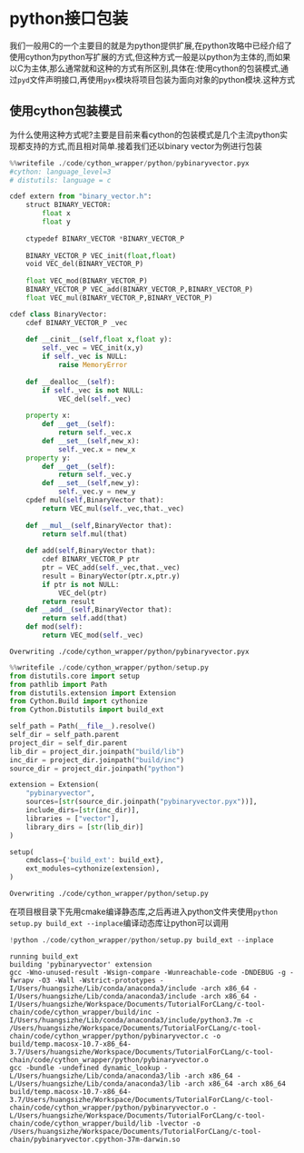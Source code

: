 
# python接口包装

我们一般用C的一个主要目的就是为python提供扩展,在python攻略中已经介绍了使用cython为python写扩展的方式,但这种方式一般是以python为主体的,而如果以C为主体,那么通常就和这种的方式有所区别,具体在:使用cython的包装模式,通过`pyd`文件声明接口,再使用`pyx`模块将项目包装为面向对象的python模块.这种方式

## 使用cython包装模式

为什么使用这种方式呢?主要是目前来看cython的包装模式是几个主流python实现都支持的方式,而且相对简单.接着我们还以binary vector为例进行包装


```python
%%writefile ./code/cython_wrapper/python/pybinaryvector.pyx
#cython: language_level=3
# distutils: language = c

cdef extern from "binary_vector.h":
    struct BINARY_VECTOR:
        float x
        float y
        
    ctypedef BINARY_VECTOR *BINARY_VECTOR_P
    
    BINARY_VECTOR_P VEC_init(float,float)
    void VEC_del(BINARY_VECTOR_P)
    
    float VEC_mod(BINARY_VECTOR_P)
    BINARY_VECTOR_P VEC_add(BINARY_VECTOR_P,BINARY_VECTOR_P)
    float VEC_mul(BINARY_VECTOR_P,BINARY_VECTOR_P)

cdef class BinaryVector:
    cdef BINARY_VECTOR_P _vec
    
    def __cinit__(self,float x,float y):
        self._vec = VEC_init(x,y)
        if self._vec is NULL:
            raise MemoryError
        
    def __dealloc__(self):
        if self._vec is not NULL:
            VEC_del(self._vec)
            
    property x:
        def __get__(self):
            return self._vec.x
        def __set__(self,new_x):
            self._vec.x = new_x
    property y:
        def __get__(self):
            return self._vec.y
        def __set__(self,new_y):
            self._vec.y = new_y
    cpdef mul(self,BinaryVector that):
        return VEC_mul(self._vec,that._vec)
            
    def __mul__(self,BinaryVector that):
        return self.mul(that)
        
    def add(self,BinaryVector that):
        cdef BINARY_VECTOR_P ptr
        ptr = VEC_add(self._vec,that._vec)
        result = BinaryVector(ptr.x,ptr.y)
        if ptr is not NULL:
            VEC_del(ptr)
        return result
    def __add__(self,BinaryVector that):
        return self.add(that)
    def mod(self):
        return VEC_mod(self._vec)
```

    Overwriting ./code/cython_wrapper/python/pybinaryvector.pyx



```python
%%writefile ./code/cython_wrapper/python/setup.py
from distutils.core import setup
from pathlib import Path
from distutils.extension import Extension
from Cython.Build import cythonize
from Cython.Distutils import build_ext

self_path = Path(__file__).resolve()
self_dir = self_path.parent
project_dir = self_dir.parent
lib_dir = project_dir.joinpath("build/lib")
inc_dir = project_dir.joinpath("build/inc")
source_dir = project_dir.joinpath("python")

extension = Extension(
    "pybinaryvector",
    sources=[str(source_dir.joinpath("pybinaryvector.pyx"))],
    include_dirs=[str(inc_dir)],
    libraries = ["vector"],
    library_dirs = [str(lib_dir)]
)

setup(
    cmdclass={'build_ext': build_ext},
    ext_modules=cythonize(extension),
)
```

    Overwriting ./code/cython_wrapper/python/setup.py


在项目根目录下先用cmake编译静态库,之后再进入python文件夹使用`python setup.py build_ext --inplace`编译动态库让python可以调用


```python
!python ./code/cython_wrapper/python/setup.py build_ext --inplace
```

    running build_ext
    building 'pybinaryvector' extension
    gcc -Wno-unused-result -Wsign-compare -Wunreachable-code -DNDEBUG -g -fwrapv -O3 -Wall -Wstrict-prototypes -I/Users/huangsizhe/Lib/conda/anaconda3/include -arch x86_64 -I/Users/huangsizhe/Lib/conda/anaconda3/include -arch x86_64 -I/Users/huangsizhe/Workspace/Documents/TutorialForCLang/c-tool-chain/code/cython_wrapper/build/inc -I/Users/huangsizhe/Lib/conda/anaconda3/include/python3.7m -c /Users/huangsizhe/Workspace/Documents/TutorialForCLang/c-tool-chain/code/cython_wrapper/python/pybinaryvector.c -o build/temp.macosx-10.7-x86_64-3.7/Users/huangsizhe/Workspace/Documents/TutorialForCLang/c-tool-chain/code/cython_wrapper/python/pybinaryvector.o
    gcc -bundle -undefined dynamic_lookup -L/Users/huangsizhe/Lib/conda/anaconda3/lib -arch x86_64 -L/Users/huangsizhe/Lib/conda/anaconda3/lib -arch x86_64 -arch x86_64 build/temp.macosx-10.7-x86_64-3.7/Users/huangsizhe/Workspace/Documents/TutorialForCLang/c-tool-chain/code/cython_wrapper/python/pybinaryvector.o -L/Users/huangsizhe/Workspace/Documents/TutorialForCLang/c-tool-chain/code/cython_wrapper/build/lib -lvector -o /Users/huangsizhe/Workspace/Documents/TutorialForCLang/c-tool-chain/pybinaryvector.cpython-37m-darwin.so

